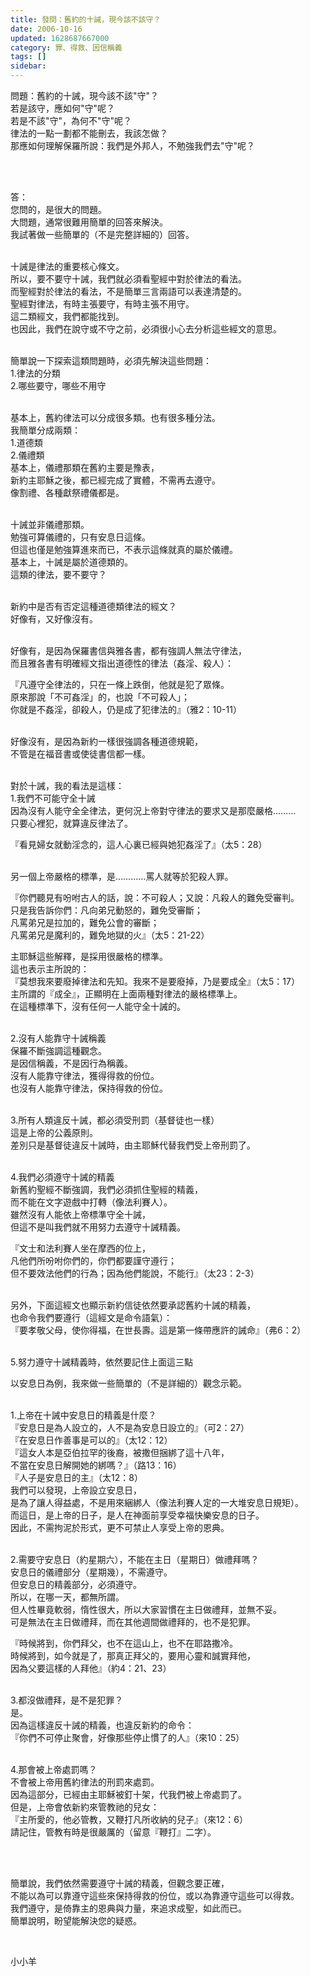```yaml
---
title: 發問：舊約的十誡，現今該不該守？
date: 2006-10-16
updated: 1628687667000
category: 罪、得救、因信稱義
tags: []
sidebar: 
---
```


<p>問題：舊約的十誡，現今該不該"守"？<br/>
若是該守，應如何"守"呢？<br/>
若是不該"守"，為何不"守"呢？<br/>
律法的一點一劃都不能刪去，我該怎做？<br/>
那應如何理解保羅所說：我們是外邦人，不勉強我們去"守"呢？</p>
<p> </p>
<p><br/>
答：<br/>
您問的，是很大的問題。<br/>
大問題，通常很難用簡單的回答來解決。<br/>
我試著做一些簡單的（不是完整詳細的）回答。</p>
<p><br/>
十誡是律法的重要核心條文。<br/>
所以，要不要守十誡，我們就必須看聖經中對於律法的看法。<br/>
而聖經對於律法的看法，不是簡單三言兩語可以表達清楚的。<br/>
聖經對律法，有時主張要守，有時主張不用守。<br/>
這二類經文，我們都能找到。<br/>
也因此，我們在說守或不守之前，必須很小心去分析這些經文的意思。</p>
<p><br/>
簡單說一下探索這類問題時，必須先解決這些問題：<br/>
1.律法的分類<br/>
2.哪些要守，哪些不用守</p>
<p><br/>
基本上，舊約律法可以分成很多類。也有很多種分法。<br/>
我簡單分成兩類：<br/>
1.道德類<br/>
2.儀禮類<br/>
基本上，儀禮那類在舊約主要是豫表，<br/>
新約主耶穌之後，都已經完成了實體，不需再去遵守。<br/>
像割禮、各種獻祭禮儀都是。</p>
<p><br/>
十誡並非儀禮那類。<br/>
勉強可算儀禮的，只有安息日這條。<br/>
但這也僅是勉強算進來而已，不表示這條就真的屬於儀禮。<br/>
基本上，十誡是屬於道德類的。<br/>
這類的律法，要不要守？</p>
<p><br/>
新約中是否有否定這種道德類律法的經文？<br/>
好像有，又好像沒有。</p>
<p><br/>
好像有，是因為保羅書信與雅各書，都有強調人無法守律法，<br/>
而且雅各書有明確經文指出道德性的律法（姦淫、殺人）：</p>
<p>『凡遵守全律法的，只在一條上跌倒，他就是犯了眾條。<br/>
原來那說「不可姦淫」的，也說「不可殺人」；<br/>
你就是不姦淫，卻殺人，仍是成了犯律法的』（雅2：10-11）</p>
<p><br/>
好像沒有，是因為新約一樣很強調各種道德規範，<br/>
不管是在福音書或使徒書信都一樣。</p>
<p><br/>
對於十誡，我的看法是這樣：<br/>
1.我們不可能守全十誡<br/>
因為沒有人能守全全律法，更何況上帝對守律法的要求又是那麼嚴格………<br/>
只要心裡犯，就算違反律法了。</p>
<p>『看見婦女就動淫念的，這人心裏已經與她犯姦淫了』（太5：28）</p>
<p><br/>
另一個上帝嚴格的標準，是…………罵人就等於犯殺人罪。</p>
<p>『你們聽見有吩咐古人的話，說：不可殺人；又說：凡殺人的難免受審判。<br/>
只是我告訴你們：凡向弟兄動怒的，難免受審斷；<br/>
凡罵弟兄是拉加的，難免公會的審斷；<br/>
凡罵弟兄是魔利的，難免地獄的火』（太5：21-22）</p>
<p>主耶穌這些解釋，是採用很嚴格的標準。<br/>
這也表示主所說的：<br/>
『莫想我來要廢掉律法和先知。我來不是要廢掉，乃是要成全』（太5：17）<br/>
主所謂的『成全』，正顯明在上面兩種對律法的嚴格標準上。<br/>
在這種標準下，沒有任何一人能守全十誡的。</p>
<p><br/>
2.沒有人能靠守十誡稱義<br/>
保羅不斷強調這種觀念。<br/>
是因信稱義，不是因行為稱義。<br/>
沒有人能靠守律法，獲得得救的份位。<br/>
也沒有人能靠守律法，保持得救的份位。</p>
<p><br/>
3.所有人類違反十誡，都必須受刑罰（基督徒也一樣）<br/>
這是上帝的公義原則。<br/>
差別只是基督徒違反十誡時，由主耶穌代替我們受上帝刑罰了。</p>
<p><br/>
4.我們必須遵守十誡的精義<br/>
新舊約聖經不斷強調，我們必須抓住聖經的精義，<br/>
而不能在文字遊戲中打轉（像法利賽人）。<br/>
雖然沒有人能依上帝標準守全十誡，<br/>
但這不是叫我們就不用努力去遵守十誡精義。</p>
<p>『文士和法利賽人坐在摩西的位上，<br/>
凡他們所吩咐你們的，你們都要謹守遵行；<br/>
但不要效法他們的行為；因為他們能說，不能行』（太23：2-3）</p>
<p><br/>
另外，下面這經文也顯示新約信徒依然要承認舊約十誡的精義，<br/>
也命令我們要遵行（這經文是命令語氣）：<br/>
『要孝敬父母，使你得福，在世長壽。這是第一條帶應許的誡命』（弗6：2）</p>
<p><br/>
5.努力遵守十誡精義時，依然要記住上面這三點</p>
<p>以安息日為例，我來做一些簡單的（不是詳細的）觀念示範。</p>
<p><br/>
1.上帝在十誡中安息日的精義是什麼？<br/>
『安息日是為人設立的，人不是為安息日設立的』（可2：27）<br/>
『在安息日作善事是可以的』（太12：12）<br/>
『這女人本是亞伯拉罕的後裔，被撒但捆綁了這十八年，<br/>
不當在安息日解開她的綁嗎？』（路13：16）<br/>
『人子是安息日的主』（太12：8）<br/>
我們可以發現，上帝設立安息日，<br/>
是為了讓人得益處，不是用來綑綁人（像法利賽人定的一大堆安息日規矩）。<br/>
而這日，是上帝的日子，是人在神面前享受幸福快樂安息的日子。<br/>
因此，不需拘泥於形式，更不可禁止人享受上帝的恩典。</p>
<p><br/>
2.需要守安息日（約星期六），不能在主日（星期日）做禮拜嗎？<br/>
安息日的儀禮部分（星期幾），不需遵守。<br/>
但安息日的精義部分，必須遵守。<br/>
所以，在哪一天，都無所謂。<br/>
但人性畢竟軟弱，惰性很大，所以大家習慣在主日做禮拜，並無不妥。<br/>
可是無法在主日做禮拜，而在其他週間做禮拜的，也不是犯罪。</p>
<p>『時候將到，你們拜父，也不在這山上，也不在耶路撒冷。<br/>
時候將到，如今就是了，那真正拜父的，要用心靈和誠實拜他，<br/>
因為父要這樣的人拜他』（約4：21、23）</p>
<p><br/>
3.都沒做禮拜，是不是犯罪？<br/>
是。<br/>
因為這樣違反十誡的精義，也違反新約的命令：<br/>
『你們不可停止聚會，好像那些停止慣了的人』（來10：25）</p>
<p><br/>
4.那會被上帝處罰嗎？<br/>
不會被上帝用舊約律法的刑罰來處罰。<br/>
因為這部分，已經由主耶穌被釘十架，代我們被上帝處罰了。<br/>
但是，上帝會依新約來管教祂的兒女：<br/>
『主所愛的，他必管教，又鞭打凡所收納的兒子』（來12：6）<br/>
請記住，管教有時是很嚴厲的（留意『鞭打』二字）。</p>
<p> </p>
<p><br/>
簡單說，我們依然需要遵守十誡的精義，但觀念要正確，<br/>
不能以為可以靠遵守這些來保持得救的份位，或以為靠遵守這些可以得救。<br/>
我們遵守，是倚靠主的恩典與力量，來追求成聖，如此而已。<br/>
簡單說明，盼望能解決您的疑惑。</p>
<p> </p>
<p>小小羊</p>
<p> </p>
<p> </p>
